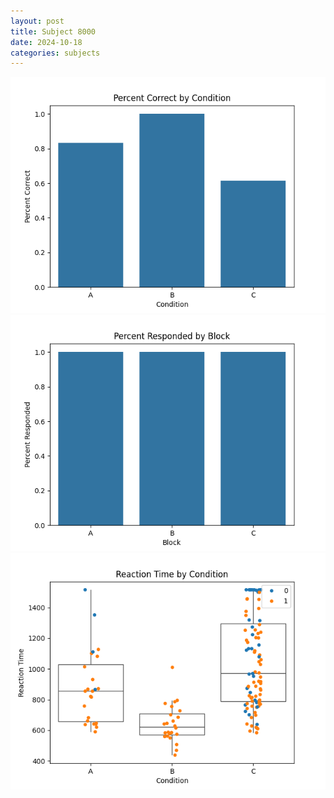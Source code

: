 ```yaml
---
layout: post
title: Subject 8000
date: 2024-10-18
categories: subjects
---
```


![](data/8000/run-17/8000_ATS_percent_correct.png)
![](data/8000/run-17/8000_ATS_percent_responded.png)
![](data/8000/run-17/8000_ATS_rt.png)
